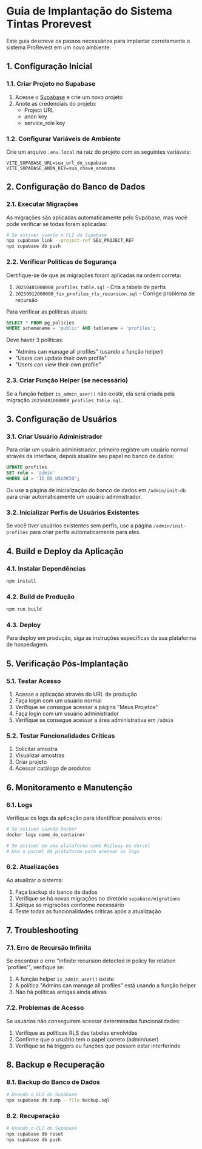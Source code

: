 # Guia de Implantação do Sistema Tintas Prorevest

Este guia descreve os passos necessários para implantar corretamente o sistema ProRevest em um novo ambiente.

## 1. Configuração Inicial

### 1.1. Criar Projeto no Supabase

1. Acesse o [Supabase](https://supabase.io) e crie um novo projeto
2. Anote as credenciais do projeto:
   - Project URL
   - anon key
   - service_role key

### 1.2. Configurar Variáveis de Ambiente

Crie um arquivo `.env.local` na raiz do projeto com as seguintes variáveis:

```env
VITE_SUPABASE_URL=sua_url_do_supabase
VITE_SUPABASE_ANON_KEY=sua_chave_anonima
```

## 2. Configuração do Banco de Dados

### 2.1. Executar Migrações

As migrações são aplicadas automaticamente pelo Supabase, mas você pode verificar se todas foram aplicadas:

```bash
# Se estiver usando o CLI do Supabase
npx supabase link --project-ref SEU_PROJECT_REF
npx supabase db push
```

### 2.2. Verificar Políticas de Segurança

Certifique-se de que as migrações foram aplicadas na ordem correta:

1. `20250401000000_profiles_table.sql` - Cria a tabela de perfis
2. `20250912000000_fix_profiles_rls_recursion.sql` - Corrige problema de recursão

Para verificar as políticas atuais:

```sql
SELECT * FROM pg_policies 
WHERE schemaname = 'public' AND tablename = 'profiles';
```

Deve haver 3 políticas:
- "Admins can manage all profiles" (usando a função helper)
- "Users can update their own profile"
- "Users can view their own profile"

### 2.3. Criar Função Helper (se necessário)

Se a função helper `is_admin_user()` não existir, ela será criada pela migração `20250401000000_profiles_table.sql`.

## 3. Configuração de Usuários

### 3.1. Criar Usuário Administrador

Para criar um usuário administrador, primeiro registre um usuário normal através da interface, depois atualize seu papel no banco de dados:

```sql
UPDATE profiles 
SET role = 'admin' 
WHERE id = 'ID_DO_USUARIO';
```

Ou use a página de inicialização do banco de dados em `/admin/init-db` para criar automaticamente um usuário administrador.

### 3.2. Inicializar Perfis de Usuários Existentes

Se você tiver usuários existentes sem perfis, use a página `/admin/init-profiles` para criar perfis automaticamente para eles.

## 4. Build e Deploy da Aplicação

### 4.1. Instalar Dependências

```bash
npm install
```

### 4.2. Build de Produção

```bash
npm run build
```

### 4.3. Deploy

Para deploy em produção, siga as instruções específicas da sua plataforma de hospedagem.

## 5. Verificação Pós-Implantação

### 5.1. Testar Acesso

1. Acesse a aplicação através do URL de produção
2. Faça login com um usuário normal
3. Verifique se consegue acessar a página "Meus Projetos"
4. Faça login com um usuário administrador
5. Verifique se consegue acessar a área administrativa em `/admin`

### 5.2. Testar Funcionalidades Críticas

1. Solicitar amostra
2. Visualizar amostras
3. Criar projeto
4. Acessar catálogo de produtos

## 6. Monitoramento e Manutenção

### 6.1. Logs

Verifique os logs da aplicação para identificar possíveis erros:

```bash
# Se estiver usando Docker
docker logs nome_do_container

# Se estiver em uma plataforma como Railway ou Vercel
# Use o painel da plataforma para acessar os logs
```

### 6.2. Atualizações

Ao atualizar o sistema:

1. Faça backup do banco de dados
2. Verifique se há novas migrações no diretório `supabase/migrations`
3. Aplique as migrações conforme necessário
4. Teste todas as funcionalidades críticas após a atualização

## 7. Troubleshooting

### 7.1. Erro de Recursão Infinita

Se encontrar o erro "infinite recursion detected in policy for relation 'profiles'", verifique se:

1. A função helper `is_admin_user()` existe
2. A política "Admins can manage all profiles" está usando a função helper
3. Não há políticas antigas ainda ativas

### 7.2. Problemas de Acesso

Se usuários não conseguirem acessar determinadas funcionalidades:

1. Verifique as políticas RLS das tabelas envolvidas
2. Confirme que o usuário tem o papel correto (admin/user)
3. Verifique se há triggers ou funções que possam estar interferindo

## 8. Backup e Recuperação

### 8.1. Backup do Banco de Dados

```bash
# Usando o CLI do Supabase
npx supabase db dump --file backup.sql
```

### 8.2. Recuperação

```bash
# Usando o CLI do Supabase
npx supabase db reset
npx supabase db push
```

